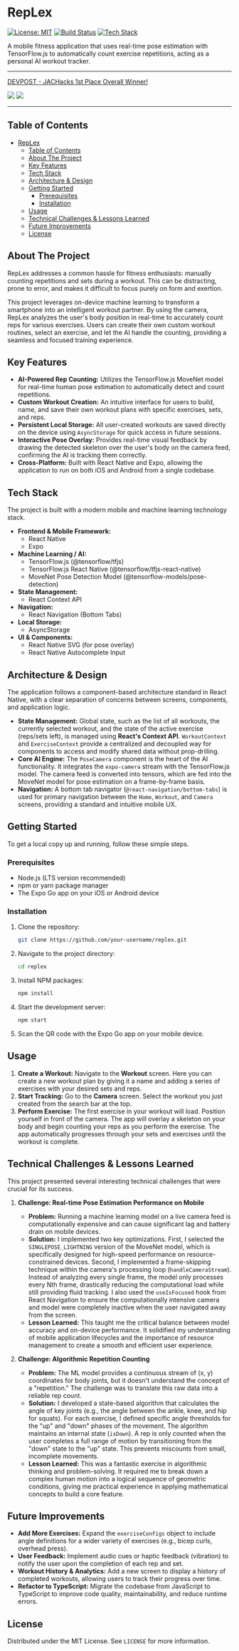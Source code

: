 # RepLex

[![License: MIT](https://img.shields.io/badge/License-MIT-yellow.svg)](https://opensource.org/licenses/MIT)
[![Build Status](https://img.shields.io/badge/build-passing-brightgreen)](https://github.com/parsa-jafarian)
[![Tech Stack](https://img.shields.io/badge/tech-React_Native%2C%20TensorFlow.js-blue)](https://www.tensorflow.org/js)

A mobile fitness application that uses real-time pose estimation with TensorFlow.js to automatically count exercise repetitions, acting as a personal AI workout tracker.

---

[DEVPOST - JACHacks 1st Place Overall Winner!](https://devpost.com/software/replex)

![](./assets/original.PNG)
![](./assets/original1.PNG)

---

## Table of Contents

- [RepLex](#replex)
  - [Table of Contents](#table-of-contents)
  - [About The Project](#about-the-project)
  - [Key Features](#key-features)
  - [Tech Stack](#tech-stack)
  - [Architecture \& Design](#architecture--design)
  - [Getting Started](#getting-started)
    - [Prerequisites](#prerequisites)
    - [Installation](#installation)
  - [Usage](#usage)
  - [Technical Challenges \& Lessons Learned](#technical-challenges--lessons-learned)
  - [Future Improvements](#future-improvements)
  - [License](#license)

## About The Project

RepLex addresses a common hassle for fitness enthusiasts: manually counting repetitions and sets during a workout. This can be distracting, prone to error, and makes it difficult to focus purely on form and exertion.

This project leverages on-device machine learning to transform a smartphone into an intelligent workout partner. By using the camera, RepLex analyzes the user's body position in real-time to accurately count reps for various exercises. Users can create their own custom workout routines, select an exercise, and let the AI handle the counting, providing a seamless and focused training experience.

## Key Features

*   **AI-Powered Rep Counting:** Utilizes the TensorFlow.js MoveNet model for real-time human pose estimation to automatically detect and count repetitions.
*   **Custom Workout Creation:** An intuitive interface for users to build, name, and save their own workout plans with specific exercises, sets, and reps.
*   **Persistent Local Storage:** All user-created workouts are saved directly on the device using `AsyncStorage` for quick access in future sessions.
*   **Interactive Pose Overlay:** Provides real-time visual feedback by drawing the detected skeleton over the user's body on the camera feed, confirming the AI is tracking them correctly.
*   **Cross-Platform:** Built with React Native and Expo, allowing the application to run on both iOS and Android from a single codebase.

## Tech Stack

The project is built with a modern mobile and machine learning technology stack.

*   **Frontend & Mobile Framework:**
    *   React Native
    *   Expo
*   **Machine Learning / AI:**
    *   TensorFlow.js (@tensorflow/tfjs)
    *   TensorFlow.js React Native (@tensorflow/tfjs-react-native)
    *   MoveNet Pose Detection Model (@tensorflow-models/pose-detection)
*   **State Management:**
    *   React Context API
*   **Navigation:**
    *   React Navigation (Bottom Tabs)
*   **Local Storage:**
    *   AsyncStorage
*   **UI & Components:**
    *   React Native SVG (for pose overlay)
    *   React Native Autocomplete Input

## Architecture & Design

The application follows a component-based architecture standard in React Native, with a clear separation of concerns between screens, components, and application logic.

*   **State Management:** Global state, such as the list of all workouts, the currently selected workout, and the state of the active exercise (reps/sets left), is managed using **React's Context API**. `WorkoutContext` and `ExerciseContext` provide a centralized and decoupled way for components to access and modify shared data without prop-drilling.
*   **Core AI Engine:** The `PoseCamera` component is the heart of the AI functionality. It integrates the `expo-camera` stream with the TensorFlow.js model. The camera feed is converted into tensors, which are fed into the MoveNet model for pose estimation on a frame-by-frame basis.
*   **Navigation:** A bottom tab navigator (`@react-navigation/bottom-tabs`) is used for primary navigation between the `Home`, `Workout`, and `Camera` screens, providing a standard and intuitive mobile UX.

## Getting Started

To get a local copy up and running, follow these simple steps.

### Prerequisites

*   Node.js (LTS version recommended)
*   npm or yarn package manager
*   The Expo Go app on your iOS or Android device

### Installation

1.  Clone the repository:
    ```sh
    git clone https://github.com/your-username/replex.git
    ```
2.  Navigate to the project directory:
    ```sh
    cd replex
    ```
3.  Install NPM packages:
    ```sh
    npm install
    ```
4.  Start the development server:
    ```sh
    npm start
    ```
5.  Scan the QR code with the Expo Go app on your mobile device.

## Usage

1.  **Create a Workout:** Navigate to the **Workout** screen. Here you can create a new workout plan by giving it a name and adding a series of exercises with your desired sets and reps.
2.  **Start Tracking:** Go to the **Camera** screen. Select the workout you just created from the search bar at the top.
3.  **Perform Exercise:** The first exercise in your workout will load. Position yourself in front of the camera. The app will overlay a skeleton on your body and begin counting your reps as you perform the exercise. The app automatically progresses through your sets and exercises until the workout is complete.

## Technical Challenges & Lessons Learned

This project presented several interesting technical challenges that were crucial for its success.

1.  **Challenge: Real-time Pose Estimation Performance on Mobile**
    *   **Problem:** Running a machine learning model on a live camera feed is computationally expensive and can cause significant lag and battery drain on mobile devices.
    *   **Solution:** I implemented two key optimizations. First, I selected the `SINGLEPOSE_LIGHTNING` version of the MoveNet model, which is specifically designed for high-speed performance on resource-constrained devices. Second, I implemented a frame-skipping technique within the camera's processing loop (`handleCameraStream`). Instead of analyzing every single frame, the model only processes every Nth frame, drastically reducing the computational load while still providing fluid tracking. I also used the `useIsFocused` hook from React Navigation to ensure the computationally intensive camera and model were completely inactive when the user navigated away from the screen.
    *   **Lesson Learned:** This taught me the critical balance between model accuracy and on-device performance. It solidified my understanding of mobile application lifecycles and the importance of resource management to create a smooth and efficient user experience.

2.  **Challenge: Algorithmic Repetition Counting**
    *   **Problem:** The ML model provides a continuous stream of (x, y) coordinates for body joints, but it doesn't understand the concept of a "repetition." The challenge was to translate this raw data into a reliable rep count.
    *   **Solution:** I developed a state-based algorithm that calculates the angle of key joints (e.g., the angle between the ankle, knee, and hip for squats). For each exercise, I defined specific angle thresholds for the "up" and "down" phases of the movement. The algorithm maintains an internal state (`isDown`). A rep is only counted when the user completes a full range of motion by transitioning from the "down" state to the "up" state. This prevents miscounts from small, incomplete movements.
    *   **Lesson Learned:** This was a fantastic exercise in algorithmic thinking and problem-solving. It required me to break down a complex human motion into a logical sequence of geometric conditions, giving me practical experience in applying mathematical concepts to build a core feature.

## Future Improvements

*   **Add More Exercises:** Expand the `exerciseConfigs` object to include angle definitions for a wider variety of exercises (e.g., bicep curls, overhead press).
*   **User Feedback:** Implement audio cues or haptic feedback (vibration) to notify the user upon the completion of each rep and set.
*   **Workout History & Analytics:** Add a new screen to display a history of completed workouts, allowing users to track their progress over time.
*   **Refactor to TypeScript:** Migrate the codebase from JavaScript to TypeScript to improve code quality, maintainability, and reduce runtime errors.

## License

Distributed under the MIT License. See `LICENSE` for more information.